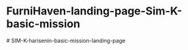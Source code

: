 # FurniHaven-landing-page-Sim-K-basic-mission
#   S I M - K - h a r i s e n i n - b a s i c - m i s s i o n - l a n d i n g - p a g e  
 
